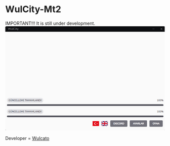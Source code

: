 
# WulCity-Mt2
IMPORTANT!!! It is still under development.
![v0.0.2-screenshot](https://raw.githubusercontent.com/wulcato/WulCity-Mt2/main/screenshots/v0.0.2.png)

Developer = [Wulcato](https://github.com/wulcato)
